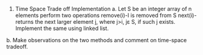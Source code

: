 1. Time Space Trade off Implementation
a. Let S be an integer array of n elements perform two operations
  remove(i)-I is removed from S
  next(i)- returns the next larger element j, where j&gt;i, jε S, if such j exists.
Implement the same using linked list.

b. Make observations on the two methods and comment on time-space tradeoff.
